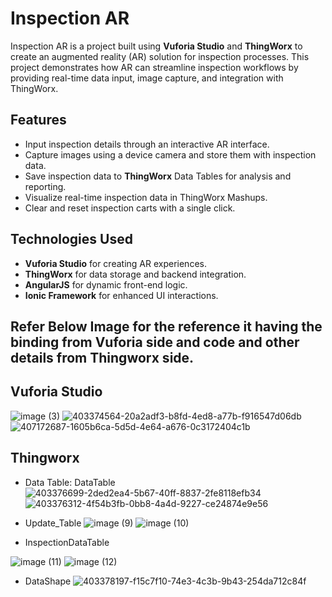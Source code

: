 # Inspection AR

Inspection AR is a project built using **Vuforia Studio** and **ThingWorx** to create an augmented reality (AR) solution for inspection processes. This project demonstrates how AR can streamline inspection workflows by providing real-time data input, image capture, and integration with ThingWorx.

## Features
- Input inspection details through an interactive AR interface.
- Capture images using a device camera and store them with inspection data.
- Save inspection data to **ThingWorx** Data Tables for analysis and reporting.
- Visualize real-time inspection data in ThingWorx Mashups.
- Clear and reset inspection carts with a single click.

## Technologies Used
- **Vuforia Studio** for creating AR experiences.
- **ThingWorx** for data storage and backend integration.
- **AngularJS** for dynamic front-end logic.
- **Ionic Framework** for enhanced UI interactions.

## Refer Below Image for the reference it having the binding from Vuforia side and code and other details from Thingworx side.

## Vuforia Studio

![image (3)](https://github.com/user-attachments/assets/6cd1eb39-e504-40e2-bef1-d22b32a33b4f)   ![403374564-20a2adf3-b8fd-4ed8-a77b-f916547d06db](https://github.com/user-attachments/assets/409eb478-8978-4b35-8fe6-bd3a898fca01)
![407172687-1605b6ca-5d5d-4e64-a676-0c3172404c1b](https://github.com/user-attachments/assets/f65b2273-6b5e-4ce5-a611-c2240ca74ea2)

## Thingworx 
- Data Table: DataTable
![403376699-2ded2ea4-5b67-40ff-8837-2fe8118efb34](https://github.com/user-attachments/assets/6749b146-9084-43da-9eae-f4310d4122b8)
![403376312-4f54b3fb-0bb8-4a4d-9227-ce24874e9e56](https://github.com/user-attachments/assets/e8525a8b-6957-4be2-8e6a-5f4cbf547152)

- Update_Table
![image (9)](https://github.com/user-attachments/assets/315017b6-258c-4aa7-aea8-abee9cc94cde)
![image (10)](https://github.com/user-attachments/assets/a06e045f-673c-4216-b18a-1c928fe6a5dd)

- InspectionDataTable

![image (11)](https://github.com/user-attachments/assets/6926f683-8306-4df4-931a-17f9664c77f3)
![image (12)](https://github.com/user-attachments/assets/bab8e90a-0cfa-45ba-b522-bb1bf7b7ddbe)

- DataShape
![403378197-f15c7f10-74e3-4c3b-9b43-254da712c84f](https://github.com/user-attachments/assets/38b0aee0-3369-4fce-824b-31f6d357af9b)







